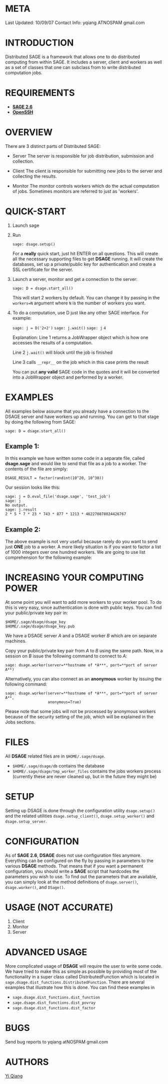 META
====

Last Updated: 10/09/07
Contact Info: yqiang ATNOSPAM gmail.com


INTRODUCTION
============

Distributed SAGE is a framework that allows one to do distributed
computing from within SAGE. It includes a server, client and workers as
well as a set of classes that one can subclass from to write distributed
computation jobs.


REQUIREMENTS
============

* [**SAGE 2.6**](http://www.sagemath.org)
* [**OpenSSH**](http://www.openssh.org)


OVERVIEW
========

There are 3 distinct parts of Distributed SAGE:

-   Server
    The server is responsible for job distribution, submission and
    collection.

-   Client
    The client is responsible for submitting new jobs to the server
    and collecting the results.

-   Monitor
    The monitor controls workers which do the actual computation of
    jobs. Sometimes monitors are referred to just as 'workers'.


QUICK-START
===========

1.  Launch sage
2.  Run

    `sage: dsage.setup()`

    For a **really** quick start, just hit ENTER on all questions.
    This will create all the necessary supporting files to get **DSAGE**
    running. It will create the databases, set up a private/public key for
    authentication and create a SSL certificate for the server.
3.  Launch a server, monitor and get a connection to the server:

    `sage: D = dsage.start_all()`

    This will start 2 workers by default.  You can change it by passing in the
    `workers=N` argument where `N` is the number of workers you want.
4.  To do a computation, use D just like any other SAGE interface. For
    example:

    `sage: j = D('2+2')`
    `sage: j.wait()`
    `sage: j`
    `4`

    Explanation:
    Line 1 returns a JobWrapper object which is how one accesses the
    results of a computation.

    Line 2 `j.wait()` will block until the job is finished

    Line 3 calls `__repr__` on the job which in this case prints the result

    You can put **any valid** SAGE code in the quotes and it will be
    converted into a JobWrapper object and performed by a worker.


EXAMPLES
========

All examples below assume that you already have a connection to the DSAGE
server and have workers up and running. You can get to that stage by doing the
following from SAGE:

    sage: D = dsage.start_all()

Example 1:
----------

In this example we have written some code in a separate file, called
**dsage.sage** and would like to send that file as a job to a worker. The
contents of the file are simply:

    DSAGE_RESULT = factor(randint(10^20, 10^30))

Our session looks like this:

    sage: j = D.eval_file('dsage.sage', 'test_job')
    sage: j
    No output.
    sage: j.result
    2 * 5 * 7 * 23 * 743 * 877 * 1213 * 462270878024426767


Example 2:
----------
The above example is not very useful because rarely do you want to send just
**ONE** job to a worker. A more likely situation is if you want to factor a
list of 1000 integers over one hundred workers. We are going to use list
comprehension for the following example:


INCREASING YOUR COMPUTING POWER
===============================

At some point you will want to add more workers to your worker pool. To do
this is very easy, since authentication is done with public keys. You can find
your public/private key pair in:

    $HOME/.sage/dsage/dsage_key
    $HOME/.sage/dsage/dsage_key.pub

We have a DSAGE server *A* and a DSAGE worker *B* which are on separate
machines.

Copy your public/private key pair from *A* to *B* using the same
path. Now, in a session on *B* issue the following command to connect to *A*:

    sage: dsage.worker(server=**hostname of *A***, port=**port of server A**)

Alternatively, you can also connect as an **anonymous** worker by issuing the following command:

    sage: dsage.worker(server=**hostname of *A***, port=**port of server A**,
                       anonymous=True)

Please note that some jobs will not be processed by anonymous workers because
of the security setting of the job, which will be explained in the Jobs
sections.

FILES
=====

All **DSAGE** related files are in `$HOME/.sage/dsage`.

* `$HOME/.sage/dsage/db` contains the database
* `$HOME/.sage/dsage/tmp_worker_files` contains the jobs workers process
  (currently these are never cleaned up, but in the future they might be)


SETUP
=====

Setting up DSAGE is done through the configuration utility `dsage.setup()` and
the related utilities `dsage.setup_client()`, `dsage.setup_worker()` and
`dsage.setup_server`.


CONFIGURATION
=============

As of **SAGE 2.6**, **DSAGE** does not use configuration files anymore.
Everything can be configured on the fly by passing in parameters to the
various **DSAGE** methods. That means that if you want a permanent
configuration, you should write a **SAGE** script that hardcodes the
parameters you wish to use.
To find out the parameters that are available, you can simply look at the
method definitions of `dsage.server()`, `dsage.worker()`, and `DSage()`.


USAGE (NOT ACCURATE)
=====

1.  Client
2.  Monitor
3.  Server


ADVANCED USAGE
==============

More complicated usage of **DSAGE** will require the user to write some code.
We have tried to make this as simple as possible by providing most of the
functionality in a super class called DistributedFunction which is located in
`sage.dsage.dist_functions.DistributedFunction`.
There are several examples that illustrate how this is done.  You can find
these examples in

- `sage.dsage.dist_functions.dist_function`
- `sage.dsage.dist_functions.dist_povray`
- `sage.dsage.dist_functions.dist_factor`


BUGS
====

Send bug reports to yqiang atNOSPAM gmail.com

AUTHORS
=======

[Yi Qiang](http://www.yiqiang.org)
